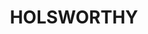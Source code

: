 ---
lastmod: '2025-04-06T06:05:20+00:00'
latitude: -34.074239
layout: suburb
longitude: 150.919554
postcode: '2173'
state: NSW
title: HOLSWORTHY
url: /nsw/holsworthy/
---